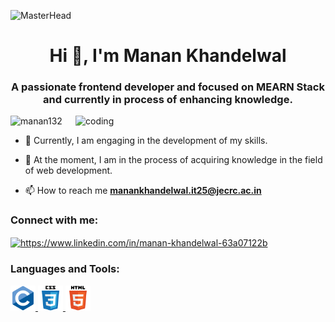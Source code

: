 ![MasterHead](https://github.com/manan132/manan132/assets/118201911/f212ceb9-a5a6-4a81-aa82-28a57cdc3180)

<h1 align="center">Hi 👋, I'm Manan Khandelwal</h1>
<h3 align="center">A passionate frontend developer and focused on MEARN Stack and currently in process of enhancing knowledge.</h3>
<img src="https://camo.githubusercontent.com/cae12fddd9d6982901d82580bdf321d81fb299141098ca1c2d4891870827bf17/68747470733a2f2f6d69726f2e6d656469756d2e636f6d2f6d61782f313336302f302a37513379765349765f7430696f4a2d5a2e676966" width="400" align="right" alt="coding">

<p align="left"> <img src="https://komarev.com/ghpvc/?username=manan132&label=Profile%20views&color=0e75b6&style=flat" alt="manan132" /> </p>

- 🔭 Currently, I am engaging in the development of my skills.

- 🌱 At the moment, I am in the process of acquiring knowledge in the field of web development.


- 📫 How to reach me **manankhandelwal.it25@jecrc.ac.in**

<h3 align="left">Connect with me:</h3>
<p align="left">
<a href="https://www.linkedin.com/in/manan-khandelwal-63a07122b/" target="blank"><img align="center" src="https://raw.githubusercontent.com/rahuldkjain/github-profile-readme-generator/master/src/images/icons/Social/linked-in-alt.svg" alt="https://www.linkedin.com/in/manan-khandelwal-63a07122b" height="30" width="40" /></a>
</p>

<h3 align="left">Languages and Tools:</h3>
<p align="left"> <a href="https://www.cprogramming.com/" target="_blank" rel="noreferrer"> <img src="https://raw.githubusercontent.com/devicons/devicon/master/icons/c/c-original.svg" alt="c" width="40" height="40"/> </a> <a href="https://www.w3schools.com/css/" target="_blank" rel="noreferrer"> <img src="https://raw.githubusercontent.com/devicons/devicon/master/icons/css3/css3-original-wordmark.svg" alt="css3" width="40" height="40"/> </a> <a href="https://www.w3.org/html/" target="_blank" rel="noreferrer"> <img src="https://raw.githubusercontent.com/devicons/devicon/master/icons/html5/html5-original-wordmark.svg" alt="html5" width="40" height="40"/> </a> </p>

